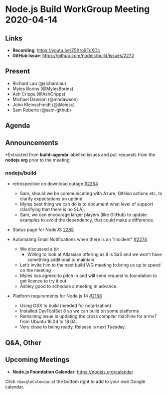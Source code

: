 ﻿# Node.js  Build WorkGroup Meeting 2020-04-14

## Links

* **Recording**: https://youtu.be/Z5Xro9TcXDc
* **GitHub Issue**: https://github.com/nodejs/build/issues/2272

## Present

* Richard Lau (@richardlau)
* Myles Borins (@MylesBorins)
* Ash Cripps (@AshCripps)
* Michael Dawson (@mhdawson)
* John Kleinschmidt (@jkleinsc)
* Sam Roberts (@sam-github)

## Agenda


## Announcements

*Extracted from **build-agenda** labelled issues and pull requests from the **nodejs org** prior to the meeting.

### nodejs/build


* retrospective on download outage [#2264](https://github.com/nodejs/build/issues/2264)
  * Sam, should we be communicating with Azure, GitHub actions etc, to clarify expectations
    on uptime
  * Myles best thing we can do is to document what level of support (clarifying that there is
    no SLA).
  * Sam, we can encourage larger players (like GitHub) to update examples to avoid the
    dependency, that could make a difference.

* Status page for NodeJS [2265](https://github.com/nodejs/build/issues/2265)
* Automating Email Notifications when there is an "incident" [#2274](https://github.com/nodejs/build/issues/2274)
  * We discussed a bit
    * Willing to look at Atlassian offering as it is SaS and we won’t have something additional to
      maintain.
  * Let’s invite him to the next build WG meeting to bring us up to speed on the meeting
  * Myles has agreed to pitch in and will send request to foundation to get licence to try it out.
  * Ashley good to schedule a meeting in advance.

* Platform requirements for Node.js 14 [#2168](https://github.com/nodejs/build/issues/2168)
  * Using OSX to build (needed for notarization)
  * Installed DevToolSet 8 so we can build on some platforms
  * Remaining issue is updating the cross compiler machine for armv7 from Ubuntu 16.04 to 18.04.
  * Very close to being ready, Release is next Tuesday.

## Q&A, Other

## Upcoming Meetings

* **Node.js Foundation Calendar**: https://nodejs.org/calendar


Click `+GoogleCalendar` at the bottom right to add to your own Google calendar.
